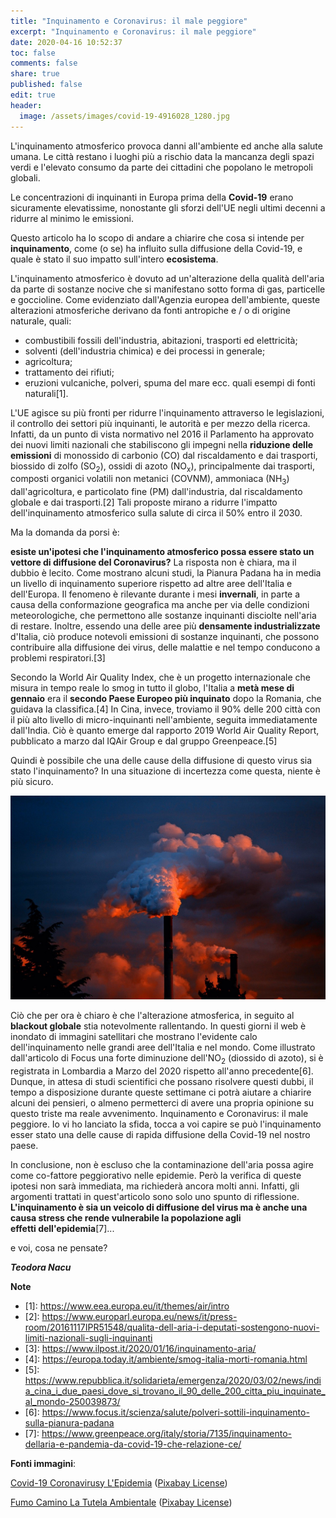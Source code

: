 ```yaml
---
title: "Inquinamento e Coronavirus: il male peggiore"
excerpt: "Inquinamento e Coronavirus: il male peggiore"
date: 2020-04-16 10:52:37
toc: false
comments: false
share: true
published: false
edit: true
header:
  image: /assets/images/covid-19-4916028_1280.jpg
---
```

L'inquinamento atmosferico provoca danni all'ambiente ed anche alla salute umana. Le città restano i luoghi più a rischio data la mancanza degli spazi verdi e l'elevato consumo da parte dei cittadini che popolano le metropoli globali.

Le concentrazioni di inquinanti in Europa prima della **Covid-19** erano sicuramente elevatissime, nonostante gli sforzi dell'UE negli ultimi decenni a ridurre al minimo le emissioni.

Questo articolo ha lo scopo di andare a chiarire che cosa si intende per **inquinamento**, come (o se) ha influito sulla diffusione della Covid-19, e quale è stato il suo impatto sull'intero **ecosistema**.

L'inquinamento atmosferico è dovuto ad un'alterazione della qualità dell'aria da parte di sostanze nocive che si manifestano sotto forma di gas, particelle e goccioline. Come evidenziato dall'Agenzia europea dell'ambiente, queste alterazioni atmosferiche derivano da fonti antropiche e / o di origine naturale, quali:

* combustibili fossili dell'industria, abitazioni, trasporti ed elettricità;
* solventi (dell'industria chimica) e dei processi in generale;
* agricoltura;
* trattamento dei rifiuti;
* eruzioni vulcaniche, polveri, spuma del mare ecc. quali esempi di fonti naturali\[1].

L'UE agisce su più fronti per ridurre l'inquinamento attraverso le legislazioni, il controllo dei settori più inquinanti, le autorità e per mezzo della ricerca. Infatti, da un punto di vista normativo nel 2016 il Parlamento ha approvato dei nuovi limiti nazionali che stabiliscono gli impegni nella **riduzione delle emissioni** di monossido di carbonio (CO) dal riscaldamento e dai trasporti, biossido di zolfo (SO<sub>2</sub>), ossidi di azoto (NO<sub>x</sub>), principalmente dai trasporti, composti organici volatili non metanici (COVNM), ammoniaca (NH<sub>3</sub>) dall'agricoltura, e particolato fine (PM) dall'industria, dal riscaldamento globale e dai trasporti.\[2] Tali proposte mirano a ridurre l'impatto dell'inquinamento atmosferico sulla salute di circa il 50% entro il 2030. 

Ma la domanda da porsi è:

**esiste un'ipotesi che l'inquinamento atmosferico possa essere stato un vettore di diffusione del Coronavirus?** La risposta non è chiara, ma il dubbio è lecito. Come mostrano alcuni studi, la Pianura Padana ha in media un livello di inquinamento superiore rispetto ad altre aree dell'Italia e dell'Europa. Il fenomeno è rilevante durante i mesi **invernali**, in parte a causa della conformazione geografica ma anche per via delle condizioni meteorologiche, che permettono alle sostanze inquinanti disciolte nell'aria di restare. Inoltre, essendo una delle aree più **densamente industrializzate** d'Italia, ciò produce notevoli emissioni di sostanze inquinanti, che possono contribuire alla diffusione dei virus, delle malattie e nel tempo conducono a problemi respiratori.\[3]

Secondo la World Air Quality Index, che è un progetto internazionale che misura in tempo reale lo smog in tutto il globo, l'Italia a **metà mese di gennaio** era il **secondo Paese Europeo più inquinato** dopo la Romania, che guidava la classifica.\[4] In Cina, invece, troviamo il 90% delle 200 città con il più alto livello di micro-inquinanti nell'ambiente, seguita immediatamente dall'India. Ciò è quanto emerge dal rapporto 2019 World Air Quality Report, pubblicato a marzo dal IQAir Group e dal gruppo Greenpeace.\[5]

Quindi è possibile che una delle cause della diffusione di questo virus sia stato l'inquinamento? In una situazione di incertezza come questa, niente è più sicuro.

![](/assets/images/smoke-258786_1280.jpg)

Ciò che per ora è chiaro è che l'alterazione atmosferica, in seguito al **blackout globale** stia notevolmente rallentando. In questi giorni il web è inondato di immagini satellitari che mostrano l'evidente calo dell'inquinamento nelle grandi aree dell'Italia e nel mondo. Come illustrato dall'articolo di Focus una forte diminuzione dell'NO<sub>2</sub> (diossido di azoto), si è registrata in Lombardia a Marzo del 2020 rispetto all'anno precedente\[6]. Dunque, in attesa di studi scientifici che possano risolvere questi dubbi, il tempo a disposizione durante queste settimane ci potrà aiutare a chiarire alcuni dei pensieri, o almeno permetterci di avere una propria opinione su questo triste ma reale avvenimento. Inquinamento e Coronavirus: il male peggiore. Io vi ho lanciato la sfida, tocca a voi capire se può l'inquinamento esser stato una delle cause di rapida diffusione della Covid-19 nel nostro paese.

In conclusione, non è escluso che la contaminazione dell'aria possa agire come co-fattore peggiorativo nelle epidemie. Però la verifica di queste ipotesi non sarà immediata, ma richiederà ancora molti anni. Infatti, gli argomenti trattati in quest'articolo sono solo uno spunto di riflessione. **L'inquinamento è sia un veicolo di diffusione del virus ma è anche una causa stress che rende vulnerabile la popolazione agli effetti dell'epidemia**\[7]...

e voi, cosa ne pensate?

***Teodora Nacu***

**Note**

* \[1]: <https://www.eea.europa.eu/it/themes/air/intro>
* \[2]: <https://www.europarl.europa.eu/news/it/press-room/20161117IPR51548/qualita-dell-aria-i-deputati-sostengono-nuovi-limiti-nazionali-sugli-inquinanti>
* \[3]: <https://www.ilpost.it/2020/01/16/inquinamento-aria/>
* \[4]: <https://europa.today.it/ambiente/smog-italia-morti-romania.html>
* \[5]: <https://www.repubblica.it/solidarieta/emergenza/2020/03/02/news/india_cina_i_due_paesi_dove_si_trovano_il_90_delle_200_citta_piu_inquinate_al_mondo-250039873/>
* \[6]: <https://www.focus.it/scienza/salute/polveri-sottili-inquinamento-sulla-pianura-padana>
* \[7]: <https://www.greenpeace.org/italy/storia/7135/inquinamento-dellaria-e-pandemia-da-covid-19-che-relazione-ce/>

**Fonti immagini**:

[Covid-19 Coronavirusy L'Epidemia](https://pixabay.com/photos/covid-19-coronavirusy-epidemic-4916028/) ([Pixabay License](https://pixabay.com/it/service/license/))

[Fumo Camino La Tutela Ambientale](https://pixabay.com/photos/smoke-smoking-chimney-fireplace-258786/) ([Pixabay License](https://pixabay.com/it/service/license/))